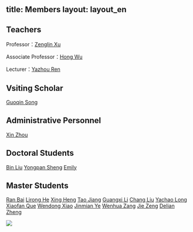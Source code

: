 title: Members
layout: layout_en
---

## Teachers
Professor：[Zenglin Xu](/en/members/xuzenglin)

Associate Professor：[Hong Wu](/en/members/wuhong)

Lecturer：[Yazhou Ren](/en/members/renyazhou)

## Vsiting Scholar
[Guoqin Song](/en/members/songguoqin)

## Administrative Personnel
[Xin Zhou](/en/members/zhouxin)

## Doctoral Students
[Bin Liu](/en/members/liubin)      [Yongpan Sheng](/en/members/shengyongpan)        [Emily](/en/members/emily)

## Master Students
[Ran Bai](/en/members/bairan) [Lirong He](/en/members/helirong) [Xing Heng](/en/members/hengxing) [Tao Jiang](/en/members/jiangtao) [Guangxi Li](/en/members/liguangxi) [Chang Liu](/en/members/liuchang) [Yachao Long](/en/members/longyacao)
[Xiaofan Que](/en/members/quexiaofan) [Wendong Xiao](/en/members/xiaowendong) [Jinmian Ye](/en/members/yejinmian) [Wenhua Zang](/en/members/zangwenhua) [Jie Zeng](/en/members/zengjie) [Delian Zheng](/en/members/zhengdelian)

![](http://7xohr3.com1.z0.glb.clouddn.com/%E5%90%88%E5%BD%B1.jpg)